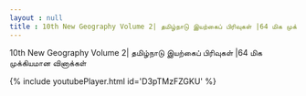 ```yaml
---
layout : null
title : 10th New Geography Volume 2| தமிழ்நாடு இயற்கைப் பிரிவுகள் |64 மிக முக்கியமான வினாக்கள்
---
```


10th New Geography Volume 2| தமிழ்நாடு இயற்கைப் பிரிவுகள் |64 மிக முக்கியமான வினாக்கள்



{% include youtubePlayer.html id='D3pTMzFZGKU' %}

